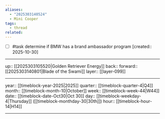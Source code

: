 ```yaml
---
aliases:
  - "2025303140524"
  - Mini Cooper
tags:
  - thread
related:
---
```


- [ ] #task determine if BMW has a brand ambassador program  [created:: 2025-10-30]

***

up:: [[2025303105520|Golden Retriever Energy]]
back:: 
forward:: [[2025303140801|Blade of the Swami]]
layer:: [[layer-099]]

***

year:: [[timeblock-year-2025|2025]]
quarter:: [[timeblock-quarter-4|Q4]]
month:: [[timeblock-month-10|October]]
week:: [[timeblock-week-44|W44]]
date:: [[timeblock-date-Oct30|Oct 30]]
day:: [[timeblock-weekday-4|Thursday]] ([[timeblock-monthday-30|30th]])
hour:: [[timeblock-hour-14|H14]]

***
